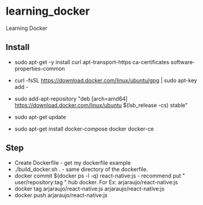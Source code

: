 # learning_docker
Learning Docker


## Install
  
  * sudo apt-get -y install curl apt-transport-https ca-certificates software-properties-common

  * curl -fsSL https://download.docker.com/linux/ubuntu/gpg | sudo apt-key add -

  * sudo add-apt-repository "deb [arch=amd64] https://download.docker.com/linux/ubuntu $(lsb_release -cs) stable"

  * sudo apt-get update

  * sudo apt-get install docker-compose docker docker-ce



## Step

* Create Dockerfile - get my dockerfile example
* ./build_docker.sh . - same directory of the dockerfile.
* docker commit $(docker ps -l -q) react-native:js - recommend put " user/repository:tag " hub docker. For Ex: arjaraujo/react-native:js
* docker tag arjaraujo/react-native:js arjaraujo/react-native:js
* docker push arjaraujo/react-native:js
